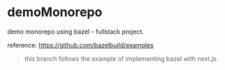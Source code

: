 # demoMonorepo
demo monorepo using bazel - fullstack project.

reference: https://github.com/bazelbuild/examples

> this branch follows the example of implementing bazel with next.js.
